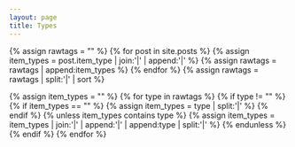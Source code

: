 ```yaml
---
layout: page
title: Types
---
```


{% assign rawtags = "" %}
{% for post in site.posts %}
	{% assign item_types = post.item_type | join:'|' | append:'|' %}
	{% assign rawtags = rawtags | append:item_types %}
{% endfor %}
{% assign rawtags = rawtags | split:'|' | sort %}

{% assign item_types = "" %}
{% for type in rawtags %}
	{% if type != "" %}
		{% if item_types == "" %}
			{% assign item_types = type | split:'|' %}
		{% endif %}
		{% unless item_types contains type %}
			{% assign item_types = item_types | join:'|' | append:'|' | append:type | split:'|' %}
		{% endunless %}
	{% endif %}
{% endfor %}
